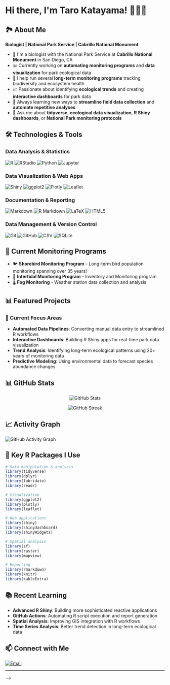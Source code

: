 # Hi there, I'm Taro Katayama! 🌊🦎🌿

## 🏞️ About Me
**Biologist | National Park Service | Cabrillo National Monument**

- 🔬 I'm a biologist with the National Park Service at **Cabrillo National Monument** in San Diego, CA
- 📊 Currently working on **automating monitoring programs** and **data visualization** for park ecological data
- 🦋 I help run several **long-term monitoring programs** tracking biodiversity and ecosystem health
- 📈 Passionate about identifying **ecological trends** and creating **interactive dashboards** for park data
- 🌱 Always learning new ways to **streamline field data collection** and **automate repetitive analyses**
- 💬 Ask me about **tidyverse**, **ecological data visualization**, **R Shiny dashboards**, or **National Park monitoring protocols**

## 🛠️ Technologies & Tools

### Data Analysis & Statistics
![R](https://img.shields.io/badge/R-276DC3?style=for-the-badge&logo=r&logoColor=white)
![RStudio](https://img.shields.io/badge/RStudio-4285F4?style=for-the-badge&logo=rstudio&logoColor=white)
![Python](https://img.shields.io/badge/Python-3776AB?style=for-the-badge&logo=python&logoColor=white)
![Jupyter](https://img.shields.io/badge/Jupyter-F37626?style=for-the-badge&logo=jupyter&logoColor=white)

### Data Visualization & Web Apps
![Shiny](https://img.shields.io/badge/Shiny-4285F4?style=for-the-badge&logo=r&logoColor=white)
![ggplot2](https://img.shields.io/badge/ggplot2-276DC3?style=for-the-badge&logo=r&logoColor=white)
![Plotly](https://img.shields.io/badge/Plotly-3F4F75?style=for-the-badge&logo=plotly&logoColor=white)
![Leaflet](https://img.shields.io/badge/Leaflet-199900?style=for-the-badge&logo=leaflet&logoColor=white)

### Documentation & Reporting
![Markdown](https://img.shields.io/badge/Markdown-000000?style=for-the-badge&logo=markdown&logoColor=white)
![R Markdown](https://img.shields.io/badge/R_Markdown-276DC3?style=for-the-badge&logo=r&logoColor=white)
![LaTeX](https://img.shields.io/badge/LaTeX-47A141?style=for-the-badge&logo=latex&logoColor=white)
![HTML5](https://img.shields.io/badge/HTML5-E34F26?style=for-the-badge&logo=html5&logoColor=white)

### Data Management & Version Control
![Git](https://img.shields.io/badge/Git-F05032?style=for-the-badge&logo=git&logoColor=white)
![GitHub](https://img.shields.io/badge/GitHub-100000?style=for-the-badge&logo=github&logoColor=white)
![CSV](https://img.shields.io/badge/CSV-217346?style=for-the-badge&logo=microsoftexcel&logoColor=white)
![SQLite](https://img.shields.io/badge/SQLite-07405E?style=for-the-badge&logo=sqlite&logoColor=white)

## 🔬 Current Monitoring Programs

- 🐦 **Shorebird Monitoring Program** - Long-term bird population monitoring spanning over 35 years!
- 🌊 **Intertidal Monitoring Program** - Inventory and Monitoring program
- 🌡️ **Fog Monitoring** - Weather station data collection and analysis

## 📊 Featured Projects

### 🎯 Current Focus Areas
- **Automated Data Pipelines**: Converting manual data entry to streamlined R workflows
- **Interactive Dashboards**: Building R Shiny apps for real-time park data visualization
- **Trend Analysis**: Identifying long-term ecological patterns using 20+ years of monitoring data
- **Predictive Modeling**: Using environmental data to forecast species abundance changes

## 📊 GitHub Stats

<div align="center">
  
![GitHub Stats](https://github-readme-stats.vercel.app/api?username=KatayamaTaro&show_icons=true&theme=forest&include_all_commits=true&count_private=true)

![GitHub Streak](https://github-readme-streak-stats.herokuapp.com/?user=KatayamaTaro&theme=forest)

</div>

## 📈 Activity Graph
![GitHub Activity Graph](https://github-readme-activity-graph.vercel.app/graph?username=KatayamaTaro&theme=react-dark&bg_color=0D1117&color=79C99B&line=79C99B&point=79C99B)


## 🌟 Key R Packages I Use

```r
# Data manipulation & analysis
library(tidyverse)
library(dplyr)
library(lubridate)
library(readr)

# Visualization
library(ggplot2)
library(plotly)
library(leaflet)

# Web applications
library(shiny)
library(shinydashboard)
library(shinyWidgets)

# Spatial analysis
library(sf)
library(raster)
library(mapview)

# Reporting
library(rmarkdown)
library(knitr)
library(kableExtra)
```

## 📚 Recent Learning

- **Advanced R Shiny**: Building more sophisticated reactive applications
- **GitHub Actions**: Automating R script execution and report generation
- **Spatial Analysis**: Improving GIS integration with R workflows  
- **Time Series Analysis**: Better trend detection in long-term ecological data

## 📫 Connect with Me

[![Email](https://img.shields.io/badge/Email-D14836?style=for-the-badge&logo=gmail&logoColor=white)](mailto:taro_katayama@nps.gov)

---
<div align="center">

</div>
-->
